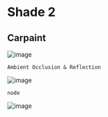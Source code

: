 Shade 2
=========

Carpaint
----------

![image](https://user-images.githubusercontent.com/30430227/138903490-b2cb8581-afed-4dab-a4b6-7ef3dd18af85.png)

`Ambient Occlusion & Reflection`

![image](https://user-images.githubusercontent.com/30430227/138904094-af8a8903-da72-49a1-89ad-0648d45587a8.png)

`node`

![image](https://user-images.githubusercontent.com/30430227/138903925-8a367010-263c-4e17-bd28-a3f100db5058.png)

